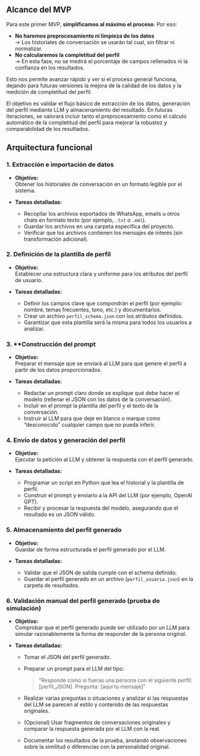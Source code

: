 
## Alcance del MVP
Para este primer MVP, **simplificamos al máximo el proceso**. Por eso:

- **No haremos preprocesamiento ni limpieza de los datos**  
    → Los historiales de conversación se usarán tal cual, sin filtrar ni normalizar.
- **No calcularemos la completitud del perfil**  
    → En esta fase, no se medirá el porcentaje de campos rellenados ni la confianza en los resultados.

Esto nos permite avanzar rápido y ver si el proceso general funciona, dejando para futuras versiones la mejora de la calidad de los datos y la medición de completitud del perfil.

El objetivo es validar el flujo básico de extracción de los datos, generación del perfil mediante LLM y almacenamiento del resultado. En futuras iteraciones, se valorará incluir tanto el preprocesamiento como el cálculo automático de la completitud del perfil para mejorar la robustez y comparabilidad de los resultados.

## Arquitectura funcional

### 1. **Extracción e importación de datos**

- **Objetivo:**  
    Obtener los historiales de conversación en un formato legible por el sistema.
    
- **Tareas detalladas:**
    
    - Recopilar los archivos exportados de WhatsApp, emails u otros chats en formato texto (por ejemplo, `.txt` o `.eml`).
    - Guardar los archivos en una carpeta específica del proyecto.
    - Verificar que los archivos contienen los mensajes de interés (sin transformación adicional).
### 2. **Definición de la plantilla de perfil**

- **Objetivo:**  
    Establecer una estructura clara y uniforme para los atributos del perfil de usuario.
    
- **Tareas detalladas:**
    
    - Definir los campos clave que compondrán el perfil (por ejemplo: nombre, temas frecuentes, tono, etc.) y documentarlos.
    - Crear un archivo `perfil_schema.json` con los atributos definidos.
    - Garantizar que esta plantilla será la misma para todos los usuarios a analizar.
### 3. **Construcción del prompt

- **Objetivo:**  
    Preparar el mensaje que se enviará al LLM para que genere el perfil a partir de los datos proporcionados.
    
- **Tareas detalladas:**
    
    - Redactar un prompt claro donde se explique qué debe hacer el modelo (rellenar el JSON con los datos de la conversación).
    - Incluir en el prompt la plantilla del perfil y el texto de la conversación.
    - Instruir al LLM para que deje en blanco o marque como “desconocido” cualquier campo que no pueda inferir.
### 4. **Envío de datos y generación del perfil**

- **Objetivo:**  
    Ejecutar la petición al LLM y obtener la respuesta con el perfil generado.
    
- **Tareas detalladas:**
    
    - Programar un script en Python que lea el historial y la plantilla de perfil.        
    - Construir el prompt y enviarlo a la API del LLM (por ejemplo, OpenAI GPT).
    - Recibir y procesar la respuesta del modelo, asegurando que el resultado es un JSON válido.
### 5. **Almacenamiento del perfil generado**

- **Objetivo:**  
    Guardar de forma estructurada el perfil generado por el LLM.
    
- **Tareas detalladas:**
    
    - Validar que el JSON de salida cumple con el schema definido.
    - Guardar el perfil generado en un archivo (`perfil_usuario.json`) en la carpeta de resultados.
### 6. **Validación manual del perfil generado (prueba de simulación)**

- **Objetivo:**  
    Comprobar que el perfil generado puede ser utilizado por un LLM para simular razonablemente la forma de responder de la persona original.
    
- **Tareas detalladas:**
    
    - Tomar el JSON del perfil generado.
        
    - Preparar un prompt para el LLM del tipo:
        
        > “Responde como si fueras una persona con el siguiente perfil: [perfil_JSON]. Pregunta: [aquí tu mensaje]”
        
    - Realizar varias preguntas o situaciones y analizar si las respuestas del LLM se parecen al estilo y contenido de las respuestas originales.
    - (Opcional) Usar fragmentos de conversaciones originales y comparar la respuesta generada por el LLM con la real.
    - Documentar los resultados de la prueba, anotando observaciones sobre la similitud o diferencias con la personalidad original.
